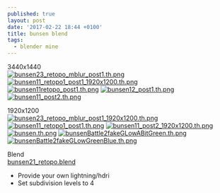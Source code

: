 ```yaml
---
published: true
layout: post
date: '2017-02-22 18:44 +0100'
title: bunsen blend
tags:
  - blender mine
---
```

3440x1440  
[![bunsen23_retopo_mblur_post1.th.png](https://cdn.scrot.moe/images/2017/02/28/bunsen23_retopo_mblur_post1.th.png)](https://cdn.scrot.moe/images/2017/02/28/bunsen23_retopo_mblur_post1.png)
[![bunsen11_retopo1_post1_1920x1200.th.png](https://cdn.scrot.moe/images/2017/02/25/bunsen11_retopo1_post1_1920x1200.th.png)](https://cdn.scrot.moe/images/2017/02/25/bunsen11_retopo1_post1.png)
[![bunsen11retopo_post1.th.png](https://cdn.scrot.moe/images/2017/02/23/bunsen11retopo_post1.th.png)](https://cdn.scrot.moe/images/2017/02/23/bunsen11retopo_post1.png)
[![bunsen12_post1.th.png](https://cdn.scrot.moe/images/2017/02/22/bunsen12_post1.th.png)](https://cdn.scrot.moe/images/2017/02/22/bunsen12_post1.png)
[![bunsen11_post2.th.png](https://cdn.scrot.moe/images/2017/02/22/bunsen11_post2.th.png)](https://cdn.scrot.moe/images/2017/02/22/bunsen11_post2.png)

1920x1200  
[![bunsen23_retopo_mblur_post1_1920x1200.th.png](https://cdn.scrot.moe/images/2017/02/28/bunsen23_retopo_mblur_post1_1920x1200.th.png)](https://cdn.scrot.moe/images/2017/02/28/bunsen23_retopo_mblur_post1_1920x1200.png)
[![bunsen11_retopo1_post1.th.png](https://cdn.scrot.moe/images/2017/02/25/bunsen11_retopo1_post1.th.png)](https://cdn.scrot.moe/images/2017/02/25/bunsen11_retopo1_post1_1920x1200.png)
[![bunsen11_post2_1920x1200.th.png](https://cdn.scrot.moe/images/2017/02/22/bunsen11_post2_1920x1200.th.png)](https://cdn.scrot.moe/images/2017/02/22/bunsen11_post2_1920x1200.png)
[![bunsen.th.png](https://cdn.scrot.moe/images/2018/04/12/bunsen.th.png)](https://cdn.scrot.moe/images/2018/04/12/bunsen.png)
[![bunsenBattle2fakeGLowABitGreen.th.png](https://cdn.scrot.moe/images/2018/04/15/bunsenBattle2fakeGLowABitGreen.th.png)](https://cdn.scrot.moe/images/2018/04/15/bunsenBattle2fakeGLowABitGreen.png)
[![bunsenBattle2fakeGLowGreenBlue.th.png](https://cdn.scrot.moe/images/2018/04/15/bunsenBattle2fakeGLowGreenBlue.th.png)](https://cdn.scrot.moe/images/2018/04/15/bunsenBattle2fakeGLowGreenBlue.png)

Blend  
[bunsen21_retopo.blend]({{site.baseurl}}/blends/bunsen21_retopo.blend)  
- Provide your own lightning/hdri
- Set subdivision levels to 4
